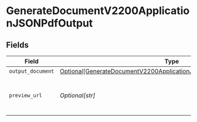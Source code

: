 # GenerateDocumentV2200ApplicationJSONPdfOutput


## Fields

| Field                                                                                                                                                           | Type                                                                                                                                                            | Required                                                                                                                                                        | Description                                                                                                                                                     | Example                                                                                                                                                         |
| --------------------------------------------------------------------------------------------------------------------------------------------------------------- | --------------------------------------------------------------------------------------------------------------------------------------------------------------- | --------------------------------------------------------------------------------------------------------------------------------------------------------------- | --------------------------------------------------------------------------------------------------------------------------------------------------------------- | --------------------------------------------------------------------------------------------------------------------------------------------------------------- |
| `output_document`                                                                                                                                               | [Optional[GenerateDocumentV2200ApplicationJSONPdfOutputOutputDocument]](../../models/operations/generatedocumentv2200applicationjsonpdfoutputoutputdocument.md) | :heavy_minus_sign:                                                                                                                                              | N/A                                                                                                                                                             |                                                                                                                                                                 |
| `preview_url`                                                                                                                                                   | *Optional[str]*                                                                                                                                                 | :heavy_minus_sign:                                                                                                                                              | Pre-signed S3 GET URL for PDF preview                                                                                                                           | https://document-api-prod.s3.eu-central-1.amazonaws.com/preview/my-template-OR-001.pdf                                                                          |